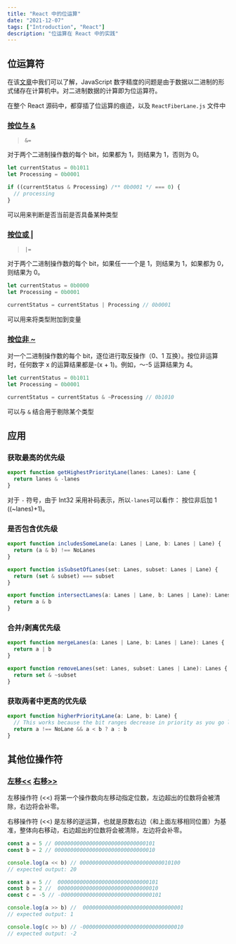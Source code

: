 ```yaml
---
title: "React 中的位运算"
date: "2021-12-07"
tags: ["Introduction", "React"]
description: "位运算在 React 中的实践"
---
```


## 位运算符

在该[文章](https://github.com/camsong/blog/issues/9)中我们可以了解，JavaScript 数字精度的问题是由于数据以二进制的形式储存在计算机中。对二进制数据的计算即为位运算符。

在整个 React 源码中，都穿插了位运算的痕迹，以及 `ReactFiberLane.js` 文件中

### [按位与 &](https://developer.mozilla.org/zh-CN/docs/Web/JavaScript/Reference/Operators/Bitwise_AND)

> `&=`

对于两个二进制操作数的每个 bit，如果都为 1，则结果为 1，否则为 0。

```js
let currentStatus = 0b1011
let Processing = 0b0001

if ((currentStatus & Processing) /** 0b0001 */ === 0) {
  // processing
}
```

可以用来判断是否当前是否具备某种类型

### [按位或 |](https://developer.mozilla.org/zh-CN/docs/Web/JavaScript/Reference/Operators/Bitwise_OR)

> `|=`

对于两个二进制操作数的每个 bit，如果任一一个是 1，则结果为 1，如果都为 0，则结果为 0。

```js
let currentStatus = 0b0000
let Processing = 0b0001

currentStatus = currentStatus | Processing // 0b0001
```

可以用来将类型附加到变量

### [按位非 ~](https://developer.mozilla.org/zh-CN/docs/Web/JavaScript/Reference/Operators/Bitwise_NOT)

对一个二进制操作数的每个 bit，逐位进行取反操作（0、1 互换）。按位非运算时，任何数字 x 的运算结果都是-(x + 1)。例如，〜-5 运算结果为 4。

```js
let currentStatus = 0b1011
let Processing = 0b0001

currentStatus = currentStatus & ~Processing // 0b1010
```

可以与 `&` 结合用于剔除某个类型

## 应用

### 获取最高的优先级

```ts
export function getHighestPriorityLane(lanes: Lanes): Lane {
  return lanes & -lanes
}
```

对于 `-` 符号，由于 Int32 采用补码表示，所以`-lanes`可以看作： 按位非后加 1 ((~lanes)+1)。

### 是否包含优先级

```ts
export function includesSomeLane(a: Lanes | Lane, b: Lanes | Lane) {
  return (a & b) !== NoLanes
}

export function isSubsetOfLanes(set: Lanes, subset: Lanes | Lane) {
  return (set & subset) === subset
}

export function intersectLanes(a: Lanes | Lane, b: Lanes | Lane): Lanes {
  return a & b
}
```

### 合并/剥离优先级

```ts
export function mergeLanes(a: Lanes | Lane, b: Lanes | Lane): Lanes {
  return a | b
}

export function removeLanes(set: Lanes, subset: Lanes | Lane): Lanes {
  return set & ~subset
}
```

### 获取两者中更高的优先级

```ts
export function higherPriorityLane(a: Lane, b: Lane) {
  // This works because the bit ranges decrease in priority as you go left.
  return a !== NoLane && a < b ? a : b
}
```

## 其他位操作符

### [左移<<](https://developer.mozilla.org/zh-CN/docs/Web/JavaScript/Reference/Operators/Left_shift) [右移>>](https://developer.mozilla.org/zh-CN/docs/Web/JavaScript/Reference/Operators/Right_shift)

左移操作符 (<<) 将第一个操作数向左移动指定位数，左边超出的位数将会被清除，右边将会补零。

右移操作符 (<<) 是左移的逆运算，也就是原数右边（和上面左移相同位置）为基准，整体向右移动，右边超出的位数将会被清除，左边将会补零。

```ts
const a = 5 // 00000000000000000000000000000101
const b = 2 // 00000000000000000000000000000010

console.log(a << b) // 00000000000000000000000000010100
// expected output: 20

const a = 5 //  00000000000000000000000000000101
const b = 2 //  00000000000000000000000000000010
const c = -5 // -00000000000000000000000000000101

console.log(a >> b) //  00000000000000000000000000000001
// expected output: 1

console.log(c >> b) // -00000000000000000000000000000010
// expected output: -2
```
